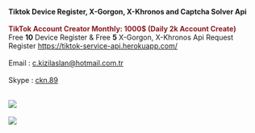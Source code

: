 <b>Tiktok Device Register, X-Gorgon, X-Khronos and Captcha Solver Api</b><br/><br/>
<b style="color:#8b1d22">TikTok Account Creator Monthly: 1000$ (Daily 2k Account Create)</b><br/>
Free <b>10</b> Device Register & Free <b>5</b> X-Gorgon, X-Khronos Api Request<br/>
Register https://tiktok-service-api.herokuapp.com/<br/><br/>
Email : c.kizilaslan@hotmail.com.tr<br/><br/>
Skype : <a href="skype:ckn.89">ckn.89</a><br/><br/>

<img src="https://i.ibb.co/KwGhvfG/device-register.gif"/>
<br/><br/>
<img src="https://www.imageupload.net/upload-image/2020/02/14/bypass.gif"/>
